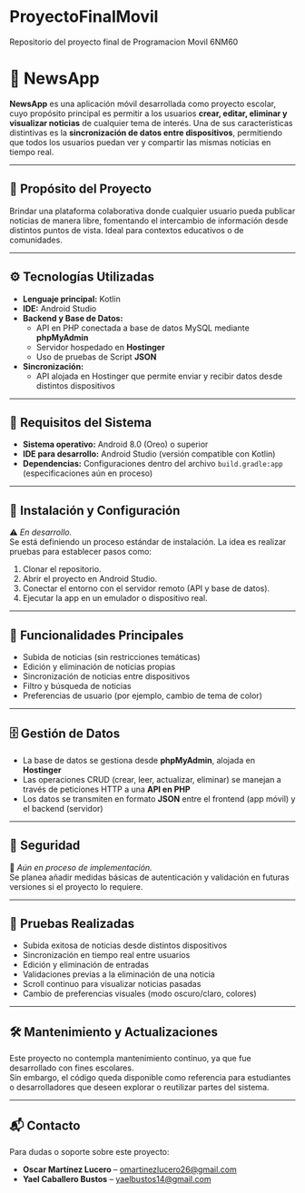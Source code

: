 # ProyectoFinalMovil
Repositorio del proyecto final de Programacion Movil 6NM60
# 📱 NewsApp

**NewsApp** es una aplicación móvil desarrollada como proyecto escolar, cuyo propósito principal es permitir a los usuarios **crear, editar, eliminar y visualizar noticias** de cualquier tema de interés. Una de sus características distintivas es la **sincronización de datos entre dispositivos**, permitiendo que todos los usuarios puedan ver y compartir las mismas noticias en tiempo real.

---

## 🧠 Propósito del Proyecto

Brindar una plataforma colaborativa donde cualquier usuario pueda publicar noticias de manera libre, fomentando el intercambio de información desde distintos puntos de vista. Ideal para contextos educativos o de comunidades.

---

## ⚙️ Tecnologías Utilizadas

- **Lenguaje principal:** Kotlin  
- **IDE:** Android Studio  
- **Backend y Base de Datos:**  
  - API en PHP conectada a base de datos MySQL mediante **phpMyAdmin**  
  - Servidor hospedado en **Hostinger**  
  - Uso de pruebas de Script **JSON**   
- **Sincronización:**  
  - API alojada en Hostinger que permite enviar y recibir datos desde distintos dispositivos

---

## 📲 Requisitos del Sistema

- **Sistema operativo:** Android 8.0 (Oreo) o superior  
- **IDE para desarrollo:** Android Studio (versión compatible con Kotlin)  
- **Dependencias:** Configuraciones dentro del archivo `build.gradle:app` (especificaciones aún en proceso)

---

## 🔧 Instalación y Configuración

⚠️ *En desarrollo.*  
Se está definiendo un proceso estándar de instalación. La idea es realizar pruebas para establecer pasos como:

1. Clonar el repositorio.
2. Abrir el proyecto en Android Studio.
3. Conectar el entorno con el servidor remoto (API y base de datos).
4. Ejecutar la app en un emulador o dispositivo real.

---

## 🧩 Funcionalidades Principales

- Subida de noticias (sin restricciones temáticas)
- Edición y eliminación de noticias propias
- Sincronización de noticias entre dispositivos
- Filtro y búsqueda de noticias
- Preferencias de usuario (por ejemplo, cambio de tema de color)

---

## 🗄️ Gestión de Datos

- La base de datos se gestiona desde **phpMyAdmin**, alojada en **Hostinger**
- Las operaciones CRUD (crear, leer, actualizar, eliminar) se manejan a través de peticiones HTTP a una **API en PHP**
- Los datos se transmiten en formato **JSON** entre el frontend (app móvil) y el backend (servidor)

---

## 🔐 Seguridad

🚧 *Aún en proceso de implementación.*  
Se planea añadir medidas básicas de autenticación y validación en futuras versiones si el proyecto lo requiere.

---

## 🧪 Pruebas Realizadas

- Subida exitosa de noticias desde distintos dispositivos
- Sincronización en tiempo real entre usuarios
- Edición y eliminación de entradas
- Validaciones previas a la eliminación de una noticia
- Scroll continuo para visualizar noticias pasadas
- Cambio de preferencias visuales (modo oscuro/claro, colores)

---

## 🛠️ Mantenimiento y Actualizaciones

Este proyecto no contempla mantenimiento continuo, ya que fue desarrollado con fines escolares.  
Sin embargo, el código queda disponible como referencia para estudiantes o desarrolladores que deseen explorar o reutilizar partes del sistema.

---

## 📬 Contacto

Para dudas o soporte sobre este proyecto:

- **Oscar Martínez Lucero** – omartinezlucero26@gmail.com  
- **Yael Caballero Bustos** – yaelbustos14@gmail.com
